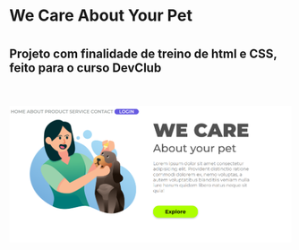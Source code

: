 <h1> We Care About Your Pet <h1/>

<h2> Projeto com finalidade de treino de html e CSS, feito para o curso DevClub <h2>
<br/>
  <img src="https://github.com/mcostarodrigo/we-care-about-your-pet-git/blob/master/Captura%20de%20tela%202022-12-08%20210029.png?raw=true">
